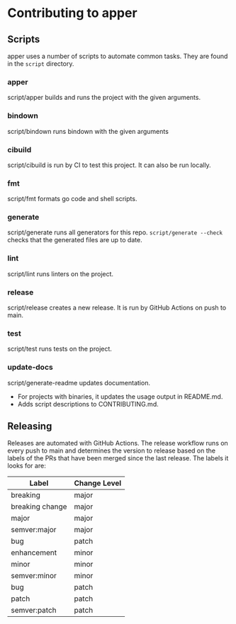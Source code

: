 # Contributing to apper

## Scripts

apper uses a number of scripts to automate common tasks. They are found in the
`script` directory.

<!--- start script descriptions --->

### apper

script/apper builds and runs the project with the given arguments.

### bindown

script/bindown runs bindown with the given arguments

### cibuild

script/cibuild is run by CI to test this project. It can also be run locally.

### fmt

script/fmt formats go code and shell scripts.

### generate

script/generate runs all generators for this repo.
`script/generate --check` checks that the generated files are up to date.

### lint

script/lint runs linters on the project.

### release

script/release creates a new release. It is run by GitHub Actions on push to main.

### test

script/test runs tests on the project.

### update-docs

script/generate-readme updates documentation.
- For projects with binaries, it updates the usage output in README.md.
- Adds script descriptions to CONTRIBUTING.md.

<!--- end script descriptions --->

## Releasing

Releases are automated with GitHub Actions. The release workflow runs on every push to main and determines the version
to release based on the labels of the PRs that have been merged since the last release. The labels it looks for are:

| Label           | Change Level |
|-----------------|--------------|
| breaking        | major        |
| breaking change | major        |
| major           | major        |
| semver:major    | major        |
| bug             | patch        |
| enhancement     | minor        |
| minor           | minor        |
| semver:minor    | minor        |
| bug             | patch        |
| patch           | patch        |
| semver:patch    | patch        |
